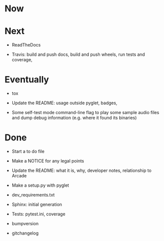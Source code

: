 # Now

# Next

- ReadTheDocs

- Travis: build and push docs, build and push wheels, run tests and
  coverage,

# Eventually

- tox

- Update the README: usage outside pyglet, badges,

- Some self-test mode command-line flag to play some sample audio
  files and dump debug information (e.g. where it found its binaries)

# Done

- Start a to do file

- Make a NOTICE for any legal points

- Update the README: what it is, why, developer notes, relationship to
  Arcade

- Make a setup.py with pyglet

- dev_requirements.txt

- Sphinx: initial generation

- Tests: pytest.ini, coverage

- bumpversion

- gitchangelog

